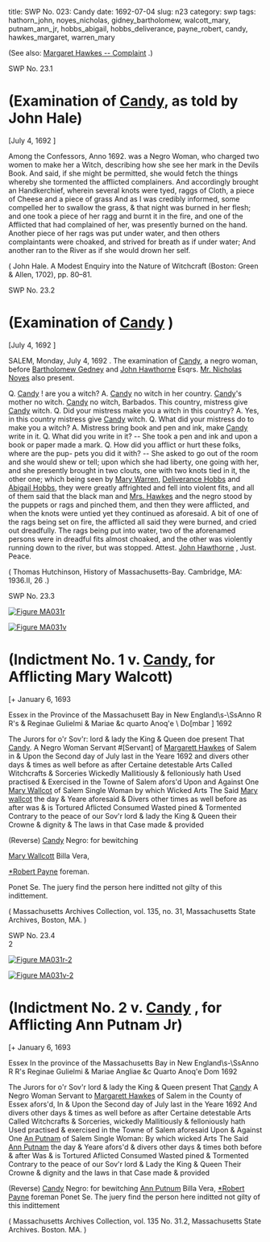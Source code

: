 title: SWP No. 023: Candy
date: 1692-07-04
slug: n23
category: swp
tags: hathorn_john, noyes_nicholas, gidney_bartholomew, walcott_mary, putnam_ann_jr, hobbs_abigail, hobbs_deliverance, payne_robert, candy, hawkes_margaret, warren_mary




(See also: [Margaret Hawkes -- Complaint](/n2.html#n2.57) .)

<div markdown class="doc" id="n23.1">

<div class="doc_id">SWP No. 23.1</div>


# (Examination of [Candy](/tag/candy.html), as told by John Hale)

[July 4, 1692 ]

Among the Confessors, Anno 1692. was a Negro Woman, who charged two women to make her a Witch, describing how she see her mark in the Devils Book. And said, if she might be permitted, she would fetch the things whereby she tormented the afflicted complainers. And accordingly brought an Handkerchief, wherein several knots were tyed, raggs of Cloth, a piece of Cheese and a piece of grass And as I was credibly informed, some compelled her to swallow the grass, & that night was burned in her flesh; and one took a piece of her ragg and burnt it in the fire, and one of the Afflicted that had complained of her, was presently burned on the hand. Another piece of her rags was put under water, and then others complaintants were choaked, and strived for breath as if under water; And another ran to the River as if she would drown her self. 

( John Hale. A Modest Enquiry into the Nature of Witchcraft (Boston: Green & Allen, 1702), pp. 80–81.

</div>



<div markdown class="doc" id="n23.2">

<div class="doc_id">SWP No. 23.2</div>


# (Examination of [Candy](/tag/candy.html) )

[July 4, 1692 ]

SALEM, Monday, July 4, 1692 . The examination of [Candy](/tag/candy.html), a  negro woman, before [Bartholomew Gedney](/tag/gidney_bartholomew.html) and [John Hawthorne](/tag/hathorn_john.html)  Esqrs. [Mr. Nicholas Noyes](/tag/noyes_nicholas.html) also present.

Q. [Candy](/tag/candy.html) ! are you a witch? A. [Candy](/tag/candy.html) no witch in her country.  [Candy](/tag/candy.html)'s mother no witch. [Candy](/tag/candy.html) no witch, Barbados. This country,  mistress give [Candy](/tag/candy.html) witch. Q. Did your mistress make you a witch in  this country? A. Yes, in this country mistress give [Candy](/tag/candy.html) witch.  Q. What did your mistress do to make you a witch? A. Mistress bring book and pen and ink, make [Candy](/tag/candy.html) write in it. Q. What did you write  in it? -- She took a pen and ink and upon a book or paper made a  mark. Q. How did you afflict or hurt these folks, where are the pup-  pets you did it with? -- She asked to go out of the room and she  would shew or tell; upon which she had liberty, one going with her,  and she presently brought in two clouts, one with two knots tied in  it, the other one; which being seen by [Mary Warren](/tag/warren_mary.html), [Deliverance Hobbs](/tag/hobbs_deliverance.html) and [Abigail Hobbs](/tag/hobbs_abigail.html), they were greatly affrighted and fell into  violent fits, and all of them said that the black man and [Mrs. Hawkes](/tag/hawkes_margaret.html)  and the negro stood by the puppets or rags and pinched them, and  then they were afflicted, and when the knots were untied yet they  continued as aforesaid. A bit of one of the rags being set on fire, the  afflicted all said they were burned, and cried out dreadfully. The  rags being put into water, two of the aforenamed persons were in  dreadful fits almost choaked, and the other was violently running  down to the river, but was stopped.
Attest.                                                   [John Hawthorne](/tag/hathorn_john.html) , Just. Peace. 

( Thomas Hutchinson,  History of Massachusetts-Bay. Cambridge, MA: 1936.II, 26 .)

</div>



<div markdown class="doc" id="n23.3">

<div class="doc_id">SWP No. 23.3</div>


<span markdown class="figure">[![Figure MA031r](archives/MA135/small/MA031r.jpg)](archives/MA135/large/MA031r.jpg)</span>



<span markdown class="figure">[![Figure MA031v](archives/MA135/small/MA031v.jpg)](archives/MA135/large/MA031v.jpg)</span>



# (Indictment No. 1 v. [Candy](/tag/candy.html), for Afflicting Mary Walcott)

[+ January 6, 1693 

Essex in the Province of the Massachusett Bay  in New England\s-\SsAnno R R's & Reginae Gulielmi & Mariae &c quarto Anoq'e \ Do[mbar ] 1692

The Jurors for o'r Sov'r: lord & lady the King & Queen doe present  That [Candy](/tag/candy.html). A Negro Woman Servant #[Servant] of [Margarett Hawkes](/tag/hawkes_margaret.html) of Salem in & Upon the Second day of July last in the Yeare 1692 and divers other days & times as well before as after Certaine  detestable Arts Called Witchcrafts & Sorceries Wickedly Mallitiously  & felloniously hath Used practised & Exercised in the Towne of  Salem afors'd Upon and Against One [Mary Wallcot](/tag/walcott_mary.html) of Salem Single Woman by which Wicked Arts The Said [Mary wallcot](/tag/walcott_mary.html) the day  & Yeare aforesaid & Divers other times as well before as after was  & is Tortured Aflicted Consumed Wasted pined & Tormented Contrary to the peace of our Sov'r lord & lady the King & Queen their  Crowne & dignity & The laws in that Case made & provided

(Reverse) [Candy](/tag/candy.html) Negro: for bewitching

[Mary Wallcott](/tag/walcott_mary.html) 
Billa Vera,  

[*Robert Payne](/tag/payne_robert.html) foreman. 

Ponet Se. 
The juery find the 
person here inditted 
not gilty of this 
indittement.

( Massachusetts Archives Collection, vol. 135, no. 31, Massachusetts State Archives, Boston, MA. )


</div>



<div markdown class="doc" id="n23.4">

<div class="doc_id">SWP No. 23.4</div>
2

<span markdown class="figure">[![Figure MA031r-2](archives/MA135/small/MA031r-2.jpg)](archives/MA135/large/MA031r-2.jpg)</span>

<span markdown class="figure">[![Figure MA031v-2](archives/MA135/small/MA031v-2.jpg)](archives/MA135/large/MA031v-2.jpg)</span>

# (Indictment No. 2 v. [Candy](/tag/candy.html) , for Afflicting Ann Putnam Jr)

[+ January 6, 1693 

Essex In the province of the  Massachusetts Bay in New  England\s-\SsAnno R R's Reginae Gulielmi & Mariae Angliae &c Quarto Anoq'e  Dom 1692

The Jurors for o'r Sov'r lord & lady the King & Queen present  That [Candy](/tag/candy.html) A Negro Woman Servant to [Margarett Hawkes](/tag/hawkes_margaret.html) of Salem in the County of Essex afors'd, In & Upon the Second day of July last in the Yeare 1692 And divers other days & times as well before  as after Certaine detestable Arts Called Witchcrafts & Sorceries, wickedly Mallitiously & felloniously hath Used practised & exercised  in the Towne of Salem aforesaid Upon & Against One [An Putnam](/tag/putnam_ann_jr.html) of Salem Single Woman: By which wicked Arts The Said [Ann Putnam](/tag/putnam_ann_jr.html) the day & Yeare afors'd & divers other days & times both before & after Was & is Tortured Aflicted Consumed Wasted pined & Tormented Contrary to the peace of our Sov'r lord & Lady the King  & Queen Their Crowne & dignity and the laws in that Case made & provided

(Reverse) [Candy](/tag/candy.html) Negro: 
for bewitching [Ann Putnum](/tag/putnam_ann_jr.html) 
Billa Vera,  [*Robert Payne](/tag/payne_robert.html) foreman 
Ponet Se. 
The juery find the person here inditted 
not gilty of this indittement

( Massachusetts Archives Collection, vol. 135 No. 31.2, Massachusetts State Archives. Boston. MA. )


</div>

